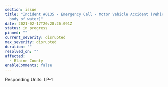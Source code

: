 ```yaml
---
section: issue
title: "Incident #0135 - Emergency Call - Motor Vehicle Accident (Vehicle in a
  body of water)"
date: 2021-02-17T20:28:26.091Z
status: in_progress
pinned: ""
current_severity: disrupted
max_severity: disrupted
duration: ""
resolved_on: ""
affected:
  - Blaine County
enableComments: false
---
```

Responding Units: LP-1